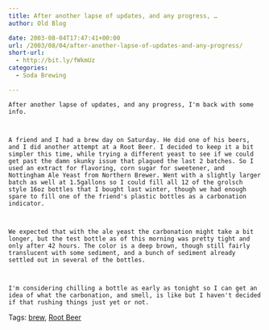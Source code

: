 ```yaml
---
title: After another lapse of updates, and any progress, …
author: Old Blog

date: 2003-08-04T17:47:41+00:00
url: /2003/08/04/after-another-lapse-of-updates-and-any-progress/
short-url:
  - http://bit.ly/fWkmUz
categories:
  - Soda Brewing

---
```

<div class='microid-http+http:sha1:a9654e3251c074140d15d36878076cf2390407bb'>
  
    After another lapse of updates, and any progress, I'm back with some info.
  
  
  
    A friend and I had a brew day on Saturday. He did one of his beers, and I did another attempt at a Root Beer. I decided to keep it a bit simpler this time, while trying a different yeast to see if we could get past the damn skunky issue that plagued the last 2 batches. So I used an extract for flavoring, corn sugar for sweetener, and Nottingham Ale Yeast from Northern Brewer. Went with a slightly larger batch as well at 1.5gallons so I could fill all 12 of the grolsch style 16oz bottles that I bought last winter, though we had enough spare to fill one of the friend's plastic bottles as a carbonation indicator.
  
  
  
    We expected that with the ale yeast the carbonation might take a bit longer, but the test bottle as of this morning was pretty tight and only after 42 hours. The color is a deep brown, though still fairly translucent with some sediment, and a bunch of sediment already settled out in several of the bottles.
  
  
  
    I'm considering chilling a bottle as early as tonight so I can get an idea of what the carbonation, and smell, is like but I haven't decided if that rushing things just yet or not.
  
</div>

<div class="st-post-tags">
  Tags: <a href="http://www.cavort.org/tag/brew/" title="brew" rel="tag">brew</a>, <a href="http://www.cavort.org/tag/root-beer/" title="Root Beer" rel="tag">Root Beer</a><br />
</div>
